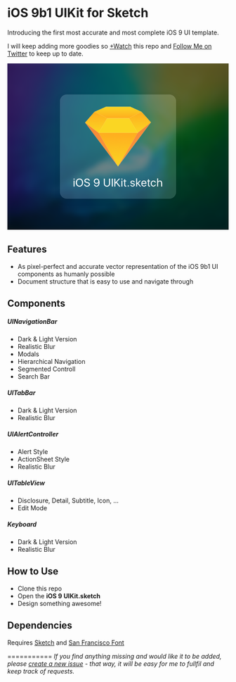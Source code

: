 iOS 9b1 UIKit for Sketch
===========

Introducing the first most accurate and most complete iOS 9 UI template.

I will keep adding more goodies so [+Watch](https://github.com/philipamour/ios9-uikit/subscription "+Watch") this repo and [Follow Me on Twitter](https://twitter.com/philipamour "Follow Me on Twitter") to keep up to date.

![Image](./Images/Image.png "Image")

## Features
- As pixel-perfect and accurate vector representation of the iOS 9b1 UI components as humanly possible
- Document structure that is easy to use and navigate through

## Components

##### UINavigationBar
- Dark & Light Version
- Realistic Blur
- Modals
- Hierarchical Navigation
- Segmented Controll
- Search Bar

##### UITabBar
- Dark & Light Version
- Realistic Blur

##### UIAlertController
- Alert Style
- ActionSheet Style
- Realistic Blur

##### UITableView
- Disclosure, Detail, Subtitle, Icon, ...
- Edit Mode

##### Keyboard
- Dark & Light Version
- Realistic Blur

## How to Use
- Clone this repo
- Open the **iOS 9 UIKit.sketch**
- Design something awesome!

## Dependencies
Requires [Sketch](http://bohemiancoding.com/sketch/ "Sketch") and [San Francisco Font](https://developer.apple.com/fonts/ "San Francisco Font") 

===========
*If you find anything missing and would like it to be added, please [create a new issue](https://github.com/philipamour/ios9-uikit/issues/new "Create a New Issue") - that way, it will be easy for me to fullfil and keep track of requests.*

